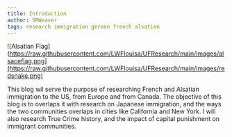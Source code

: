 ```yaml
---
title: Introduction
author: SRWeaver
tags: research immigration german french alsatian
---
```

![Alsatian Flag](https://raw.githubusercontent.com/LWFlouisa/UFResearch/main/images/alsaceflag.png](https://raw.githubusercontent.com/LWFlouisa/UFResearch/main/images/redsnake.png)

This blog wil serve the purpose of researching French and Alsatian immigration to the US, from Europe and from Canada. The objective of this blog is to overlaps it with research on Japanese immigration, and the ways the two communities overlaps in cities like California and New York. I will also research True Crime history, and the impact of capital punishment on immigrant communities.

